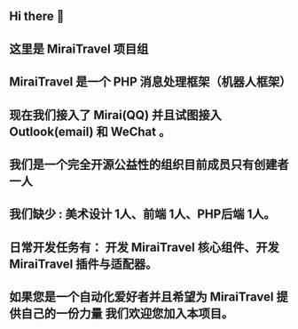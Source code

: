 ## Hi there 👋

## 这里是 MiraiTravel 项目组

## MiraiTravel 是一个 PHP 消息处理框架（机器人框架）

## 现在我们接入了 Mirai(QQ) 并且试图接入 Outlook(email) 和 WeChat 。

## 我们是一个完全开源公益性的组织目前成员只有创建者一人

## 我们缺少 : 美术设计 1人、前端 1人、PHP后端 1人。

## 日常开发任务有： 开发 MiraiTravel 核心组件、开发 MiraiTravel 插件与适配器。

## 如果您是一个自动化爱好者并且希望为 MiraiTravel 提供自己的一份力量 我们欢迎您加入本项目。

<!--

**Here are some ideas to get you started:**

🙋‍♀️ A short introduction - what is your organization all about?
🌈 Contribution guidelines - how can the community get involved?
👩‍💻 Useful resources - where can the community find your docs? Is there anything else the community should know?
🍿 Fun facts - what does your team eat for breakfast?
🧙 Remember, you can do mighty things with the power of [Markdown](https://docs.github.com/github/writing-on-github/getting-started-with-writing-and-formatting-on-github/basic-writing-and-formatting-syntax)
-->
